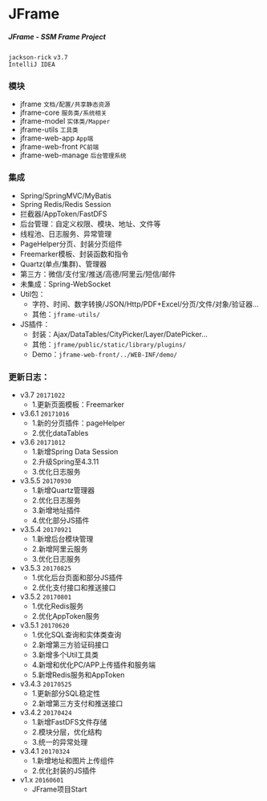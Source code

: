 # JFrame
##### JFrame - SSM Frame Project <br>
`jackson-rick`    `v3.7` <br>
`IntelliJ IDEA`

### 模块
* jframe `文档/配置/共享静态资源`
* jframe-core `服务类/系统相关`
* jframe-model `实体类/Mapper`
* jframe-utils `工具类`
* jframe-web-app `App端`
* jframe-web-front `PC前端`
* jframe-web-manage `后台管理系统`

### 集成
* Spring/SpringMVC/MyBatis
* Spring Redis/Redis Session
* 拦截器/AppToken/FastDFS
* 后台管理：自定义权限、模块、地址、文件等
* 线程池、日志服务、异常管理
* PageHelper分页、封装分页组件
* Freemarker模板、封装函数和指令
* Quartz(单点/集群)、管理器
* 第三方：微信/支付宝/推送/高德/阿里云/短信/邮件
* 未集成：Spring-WebSocket
* Util包：
    * 字符、时间、数字转换/JSON/Http/PDF+Excel/分页/文件/对象/验证器...
    * 其他：`jframe-utils/`
* JS插件：
    * 封装：Ajax/DataTables/CityPicker/Layer/DatePicker...
    * 其他：`jframe/public/static/library/plugins/`
    * Demo：`jframe-web-front/../WEB-INF/demo/`

### 更新日志：
* v3.7 `20171022`
    * 1.更新页面模板：Freemarker
* v3.6.1 `20171016`
    * 1.新的分页插件：pageHelper
    * 2.优化dataTables
* v3.6 `20171012`
    * 1.新增Spring Data Session
    * 2.升级Spring至4.3.11
    * 3.优化日志服务
* v3.5.5 `20170930`
    * 1.新增Quartz管理器
    * 2.优化日志服务
    * 3.新增地址插件
    * 4.优化部分JS插件
* v3.5.4 `20170921`
    * 1.新增后台模块管理
    * 2.新增阿里云服务
    * 3.优化日志服务
* v3.5.3 `20170825`
    * 1.优化后台页面和部分JS插件
    * 2.优化支付接口和推送接口
* v3.5.2 `20170801`
    * 1.优化Redis服务
    * 2.优化AppToken服务
* v3.5.1 `20170620`
    * 1.优化SQL查询和实体类查询
    * 2.新增第三方验证码接口
    * 3.新增多个Util工具类
    * 4.新增和优化PC/APP上传插件和服务端
    * 5.新增Redis服务和AppToken
* v3.4.3 `20170525`
    * 1.更新部分SQL稳定性
    * 2.新增第三方支付和推送接口
* v3.4.2 `20170424`
    * 1.新增FastDFS文件存储
    * 2.模块分层，优化结构
    * 3.统一的异常处理
* v3.4.1 `20170324`
    * 1.新增地址和图片上传组件
    * 2.优化封装的JS插件
* v1.x `20160601`
    * JFrame项目Start
    
